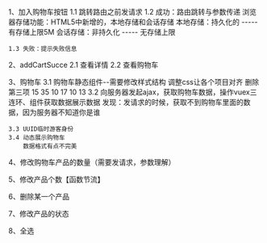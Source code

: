 1、加入购物车按钮
    1.1 跳转路由之前发请求
    1.2 成功：路由跳转与参数传递
        浏览器存储功能：HTML5中新增的，本地存储和会话存储
        本地存储：持久化的 ----- 有存储上限5M
        会话存储：非持久化 ----- 无存储上限

    1.3 失败：提示失败信息

2、addCartSucce
    2.1 查看详情
    2.2 查看购物车

3、购物车
    3.1 购物车静态组件--需要修改样式结构
        调整css让各个项目对齐 删除第三项 15 35 10 17 10 13
    3.2 向服务器发起ajax，获取购物车数据，操作vuex三连环、组件获取数据展示数据
        发现：发请求的时候，获取不到购物车里面的数据，因为服务器不知道你是谁

    3.3 UUID临时游客身份
    3.4 动态展示购物车
        数据格式有点不完美

4、修改购物车产品的数量（需要发请求，参数理解）  

5、修改产品个数【函数节流】

6、删除某一个产品

7、修改产品的状态

8、全选